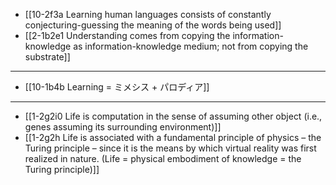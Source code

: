 - [[10-2f3a Learning human languages consists of constantly conjecturing-guessing the meaning of the words being used]]
- [[2-1b2e1 Understanding comes from copying the information-knowledge as information-knowledge medium; not from copying the substrate]]
---
- [[10-1b4b Learning = ミメシス + パロディア]]
---
- [[1-2g2i0 Life is computation in the sense of assuming other object (i.e., genes assuming its surrounding environment)]]
- [[1-2g2h Life is associated with a fundamental principle of physics – the Turing principle – since it is the means by which virtual reality was first realized in nature. (Life = physical embodiment of knowledge = the Turing principle)]]
